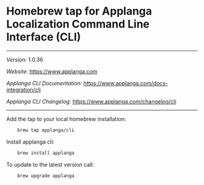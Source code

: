 # Homebrew tap for Applanga Localization Command Line Interface (CLI)

***
*Version:* 1.0.36

*Website:* <https://www.applanga.com>

*Applanga CLI Documentation:* <https://www.applanga.com/docs-integration/cli>

*Applanga CLI Changelog:* <https://www.applanga.com/changelog/cli>
***

Add the tap to your local homebrew installation:

```sh
	brew tap applanga/cli
```

Install applanga cli:

```sh
	brew install applanga
```

To update to the latest version call:

```sh
	brew upgrade applanga
```
